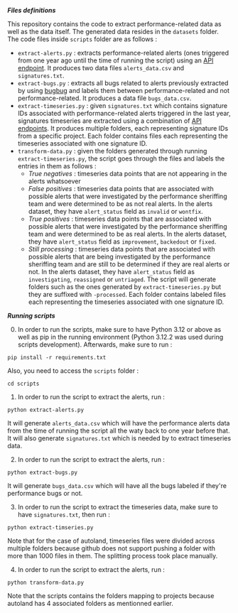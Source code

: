 ***Files definitions***

This repository contains the code to extract performance-related data as well as the data itself. The generated data resides in the `datasets` folder.
The code files inside `scripts` folder are as follows :
- `extract-alerts.py` : extracts performance-related alerts (ones triggered from one year ago until the time of running the script) using an [API endpoint](https://treeherder.mozilla.org/docs/). It produces two data files `alerts_data.csv` and `signatures.txt`.
- `extract-bugs.py` : extracts all bugs related to alerts previously extracted by using [bugbug](https://github.com/mozilla/bugbug) and labels them between performance-related and not performance-related. It produces a data file `bugs_data.csv`.
- `extract-timeseries.py` : given `signatures.txt` which contains signature IDs associated with performance-related alerts triggered in the last year, signatures timeseries are extracted using a combination of [API endpoints](https://treeherder.mozilla.org/docs/). It produces multiple folders, each representing signature IDs from a specific project. Each folder contains files each representing the timeseries associated with one signature ID.
- `transform-data.py` : given the folders generated through running `extract-timeseries.py`, the script goes through the files and labels the entries in them as follows : 
  - *True negatives* : timeseries data points that are not appearing in the alerts whatsoever
  - *False positives* : timeseries data points that are associated with possible alerts that were investigated by the performance sheriffing team and were determined to be as not real alerts. In the alerts dataset, they have `alert_status` field as `invalid` or `wontfix`.
  - *True positives* : timeseries data points that are associated with possible alerts that were investigated by the performance sheriffing team and were determined to be as real alerts. In the alerts dataset, they have `alert_status` field as `improvement`, `backedout` or `fixed`.
  - *Still processing* : timeseries data points that are associated with possible alerts that are being investigated by the performance sheriffing team and are still to be determined if they are real alerts or not. In the alerts dataset, they have `alert_status` field as `investigating`, `reassigned` or `untriaged`.
The script will generate folders such as the ones generated by `extract-timeseries.py` but they are suffixed with `-processed`. Each folder contains labeled files each representing the timeseries associated with one signature ID.

***Running scripts***

0. In order to run the scripts, make sure to have Python 3.12 or above as well as pip in the running environment (Python 3.12.2 was used during scripts development). Afterwards, make sure to run : 
```
pip install -r requirements.txt
```
Also, you need to access the `scripts` folder : 
```
cd scripts
```

1. In order to run the script to extract the alerts, run : 
```
python extract-alerts.py
```
It will generate `alerts_data.csv` which will have the performance alerts data from the time of running the script all the waty back to one year before that. It will also generate `signatures.txt` which is needed by to extract timeseries data.

2. In order to run the script to extract the alerts, run : 
```
python extract-bugs.py
```
It will generate `bugs_data.csv` which will have all the bugs labeled if they're performance bugs or not.

3. In order to run the script to extract the timeseries data, make sure to have `signatures.txt`, then run : 
```
python extract-timseries.py
```
Note that for the case of autoland, timeseries files were divided across multiple folders because github does not support pushing a folder with more than 1000 files in them. The splitting process took place manually.

4. In order to run the script to extract the alerts, run : 
```
python transform-data.py
```
Note that the scripts contains the folders mapping to projects because autoland has 4 associated folders as mentionned earlier.